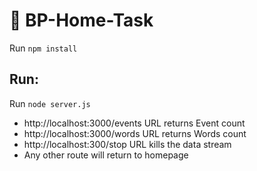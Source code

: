 # 🐼 BP-Home-Task

Run `npm install`

## Run:

Run `node server.js`

- http://localhost:3000/events URL  returns Event count
- http://localhost:3000/words URL returns Words count
- http://localhost:300/stop URL kills the data stream
- Any other route will return to homepage
